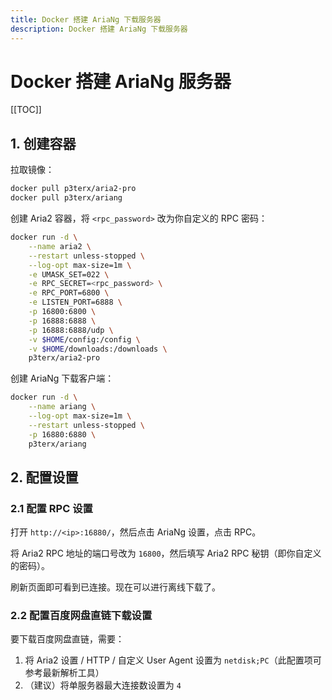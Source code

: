 ```yaml
---
title: Docker 搭建 AriaNg 下载服务器
description: Docker 搭建 AriaNg 下载服务器
---
```


# Docker 搭建 AriaNg 服务器

[[TOC]]

## 1. 创建容器

拉取镜像：

```bash
docker pull p3terx/aria2-pro
docker pull p3terx/ariang
```

创建 Aria2 容器，将 `<rpc_password>` 改为你自定义的 RPC 密码：

```bash
docker run -d \
    --name aria2 \
    --restart unless-stopped \
    --log-opt max-size=1m \
    -e UMASK_SET=022 \
    -e RPC_SECRET=<rpc_password> \
    -e RPC_PORT=6800 \
    -e LISTEN_PORT=6888 \
    -p 16800:6800 \
    -p 16888:6888 \
    -p 16888:6888/udp \
    -v $HOME/config:/config \
    -v $HOME/downloads:/downloads \
    p3terx/aria2-pro
```

创建 AriaNg 下载客户端：

```bash
docker run -d \
    --name ariang \
    --log-opt max-size=1m \
    --restart unless-stopped \
    -p 16880:6880 \
    p3terx/ariang
```

## 2. 配置设置

### 2.1 配置 RPC 设置

打开 `http://<ip>:16880/`，然后点击 AriaNg 设置，点击 RPC。

将 Aria2 RPC 地址的端口号改为 `16800`，然后填写 Aria2 RPC 秘钥（即你自定义的密码）。

刷新页面即可看到已连接。现在可以进行离线下载了。

### 2.2 配置百度网盘直链下载设置

要下载百度网盘直链，需要：
1. 将 Aria2 设置 / HTTP / 自定义 User Agent 设置为 `netdisk;PC`（此配置项可参考最新解析工具）
2. （建议）将单服务器最大连接数设置为 `4`
